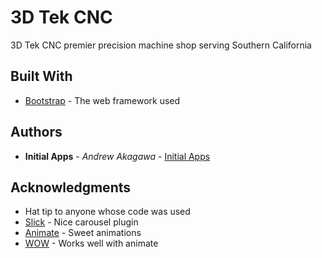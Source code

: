 # 3D Tek CNC

3D Tek CNC premier precision machine shop serving Southern California

## Built With
* [Bootstrap](https://getbootstrap.com/docs/3.3/) - The web framework used

## Authors

* **Initial Apps** - *Andrew Akagawa* - [Initial Apps](https://www.initialapps.com)

## Acknowledgments

* Hat tip to anyone whose code was used
* [Slick](http://kenwheeler.github.io/slick/) - Nice carousel plugin
* [Animate](https://github.com/daneden/animate.css) - Sweet animations
* [WOW](https://github.com/matthieua/WOW) - Works well with animate

